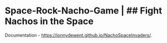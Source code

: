 # Space-Rock-Nacho-Game | ## Fight Nachos in the Space

Documentation - https://jonnydewent.github.io/NachoSpaceInvaders/.
